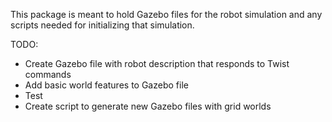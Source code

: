 This package is meant to hold Gazebo files for the robot simulation and any scripts needed for initializing that simulation.

TODO:
- Create Gazebo file with robot description that responds to Twist commands
- Add basic world features to Gazebo file
- Test
- Create script to generate new Gazebo files with grid worlds